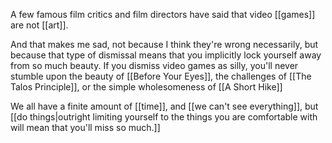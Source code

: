 A few famous film critics and film directors have said that video [[games]] are not [[art]].

And that makes me sad, not because I think they're wrong necessarily, but because that type of dismissal means that you implicitly lock yourself away from so much beauty. If you dismiss video games as silly, you'll never stumble upon the beauty of [[Before Your Eyes]], the challenges of [[The Talos Principle]], or the simple wholesomeness of [[A Short Hike]]

We all have a finite amount of [[time]], and [[we can't see everything]], but [[do things|outright limiting yourself to the things you are comfortable with will mean that you'll miss so much.]]

